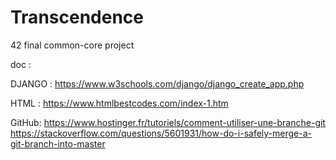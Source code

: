 # Transcendence
42 final common-core project

doc : 

DJANGO : 
https://www.w3schools.com/django/django_create_app.php

HTML :
https://www.htmlbestcodes.com/index-1.htm

GitHub:
https://www.hostinger.fr/tutoriels/comment-utiliser-une-branche-git
https://stackoverflow.com/questions/5601931/how-do-i-safely-merge-a-git-branch-into-master

